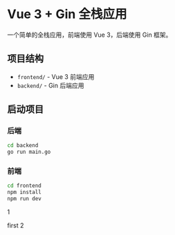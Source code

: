 # Vue 3 + Gin 全栈应用

一个简单的全栈应用，前端使用 Vue 3，后端使用 Gin 框架。

## 项目结构

- `frontend/` - Vue 3 前端应用
- `backend/` - Gin 后端应用

## 启动项目

### 后端
```bash
cd backend
go run main.go
```

### 前端
```bash
cd frontend
npm install
npm run dev
```
1

first 2